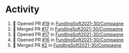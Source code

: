 # Activity
<!--START_SECTION:activity-->
1. 💪 Opened PR [#19](https://github.com/FundIngSoft2021-30/Compagne/pull/19) in [FundIngSoft2021-30/Compagne](https://github.com/FundIngSoft2021-30/Compagne)
2. 🎉 Merged PR [#17](https://github.com/FundIngSoft2021-30/Compagne/pull/17) in [FundIngSoft2021-30/Compagne](https://github.com/FundIngSoft2021-30/Compagne)
3. 💪 Opened PR [#17](https://github.com/FundIngSoft2021-30/Compagne/pull/17) in [FundIngSoft2021-30/Compagne](https://github.com/FundIngSoft2021-30/Compagne)
4. 💪 Opened PR [#16](https://github.com/FundIngSoft2021-30/Compagne/pull/16) in [FundIngSoft2021-30/Compagne](https://github.com/FundIngSoft2021-30/Compagne)
5. 🎉 Merged PR [#2](https://github.com/FundIngSoft2021-30/Compagne/pull/2) in [FundIngSoft2021-30/Compagne](https://github.com/FundIngSoft2021-30/Compagne)
<!--END_SECTION:activity-->
